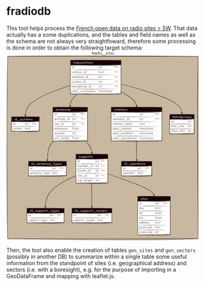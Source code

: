 # fradiodb
This tool helps process the [French open data on radio sites > 5W](https://www.data.gouv.fr/fr/datasets/donnees-sur-les-installations-radioelectriques-de-plus-de-5-watts-1/).
That data actually has a some duplications, and the tables and field names as well as the schema are not always very straightfoward, therefore some processing is done in order to obtain the following target schema:
![schema](schema.png)

Then, the tool also enable the creation of tables `gen_sites` and `gen_sectors` (possibly in another DB) to summarize within a single table some useful information from the standpoint of sites (i.e. geographical address) and sectors (i.e. with a boresight), e.g. for the purpose of importing in a GeoDataFrame and mapping with leaflet.js.
